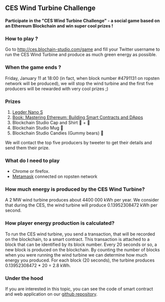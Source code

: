 ## CES Wind Turbine Challenge

#### Participate in the "CES Wind Turbine Challenge" - a social game based on an Ethereum Blockchain and win super cool prizes !

### How to play ?
Go to http://ces.blochain-studio.com/game  and fill your Twitter username to run the CES Wind Turbine and produce as much green energy as possible.

### When the game ends ?

Friday, January 11 at 18:00 (in fact, when block number #4791131 on ropsten network will be produced), we will stop the wind turbine and the first five producers will be rewarded with very cool prizes ;)

### Prizes

 1. [Legder Nano S](https://www.ledger.com/products/ledger-nano-s)
 2. [Book: Mastering Ethereum: Building Smart Contracts and DApps](https://www.amazon.com/Mastering-Ethereum-Building-Smart-Contracts/dp/1491971940)
 3. Blockchain Studio Cap and Shirt 🧢 + 👕
 4. Blockchain Studio Mug 🍺
 5. Blockchain Studio Candies (Gummy bears) 🍬

We will contact the top five producers by tweeter to get their details and send them their prize.

### What do I need to play

 - Chrome or firefox.
 - [Metamask](https://metamask.io/) connected on ropsten network

### How much energy is produced by the CES Wind Turbine?

A 2 MW wind turbine produces about 4400 000 kWh per year.
We consider that during the CES, the wind turbine will produce 0.13952308472 kWh per second.

### How player energy production is calculated?

To run the CES wind turbine, you send a transaction, that will be recorded on the blockchain, to a smart contract. This transaction is attached to a block that can be identified by its block number. Every 20 seconds or so, a new block is produced on the blockchain. By counting the number of blocks when you were running the wind turbine we can determine how much energy you produced. For each block (20 seconds), the turbine produces 0.13952308472 * 20 = 2.8 kWh.

### Under the hood

If you are interested in this topic, you can see the code of smart contract and  web application on our [github repository](https://github.com/blockchain-studio/rockside-guitar-dapp-tutorial).
